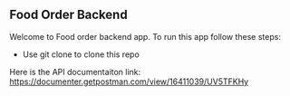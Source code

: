 ## Food Order Backend

Welcome to Food order backend app.
To run this app follow these steps:

- Use git clone to clone this repo

Here is the API documentaiton link:
https://documenter.getpostman.com/view/16411039/UV5TFKHy
